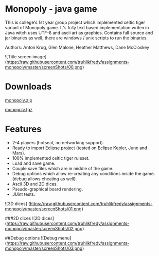 # Monopoly - java game
This is college's 1st year group project which implemented celtic tiger variant of Monopoly game. It's fully text based implementation writen in Java witch uses UTF-8 and ascii art as graphics. Contains full source and jar binaries as well, there are windows / unix scripts to run the binaries.

Authors: Anton Krug, Glen Malone, Heather Matthews, Dane McCloskey

![Title screen image]
(https://raw.githubusercontent.com/truhlikfredy/assignments-monopoly/master/screenShots/00.png)

# Downloads
[monopoly.zip](https://github.com/truhlikfredy/assignments-monopoly/archive/v1.0.zip)

[monopoly.tgz](https://github.com/truhlikfredy/assignments-monopoly/archive/v1.0.tar.gz)

# Features
* 2-4 players (hotseat, no networking support).
* Ready to import Eclipse project (tested on Eclipse Kepler, Juno and Mars).
* 100% implemented celtic tiger ruleset.
* Load and save game.
* Couple save files which are in middle of the game.
* Debug options which allow re-creating any conditions inside the game. (debug allows cheating as well).
* Ascii 3D and 2D dices.
* Pseudo-graphical board rendering.
* JUint tests.

![3D dices]
(https://raw.githubusercontent.com/truhlikfredy/assignments-monopoly/master/screenShots/01.png)

###2D dices
![2D dices]
(https://raw.githubusercontent.com/truhlikfredy/assignments-monopoly/master/screenShots/02.png)

##Debug options
![Debug menu]
(https://raw.githubusercontent.com/truhlikfredy/assignments-monopoly/master/screenShots/03.png)

